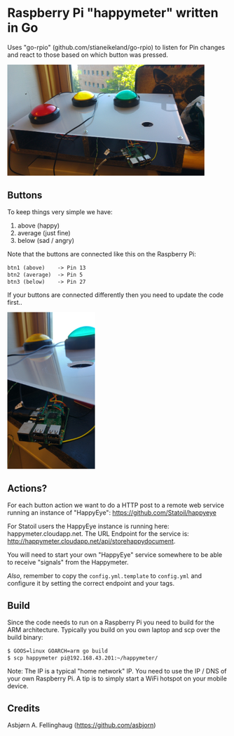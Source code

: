 # Raspberry Pi "happymeter" written in Go

Uses "go-rpio" (github.com/stianeikeland/go-rpio) to listen for Pin changes and 
react to those based on which button was pressed.

<img src="imgs/img3.jpg" width="450px">

## Buttons

To keep things very simple we have:
1. above (happy)
2. average (just fine)
3. below (sad / angry)

Note that the buttons are connected like this on the Raspberry Pi:
```
btn1 (above)    -> Pin 13
btn2 (average)  -> Pin 5
btn3 (below)    -> Pin 27
```

If your buttons are connected differently then you need to update the code first..

<img src="imgs/img2.jpg" width="200px">

## Actions?

For each button action we want to do a HTTP post to a remote web service running an instance of "HappyEye": https://github.com/Statoil/happyeye

For Statoil users the HappyEye instance is running here: happymeter.cloudapp.net. The URL Endpoint for the service is: http://happymeter.cloudapp.net/api/storehappydocument.

You will need to start your own "HappyEye" service somewhere to be able to receive "signals" from the Happymeter.


*Also*, remember to copy the `config.yml.template` to `config.yml` and configure it by setting the correct endpoint and your tags.

## Build

Since the code needs to run on a Raspberry Pi you need to build for the ARM architecture. Typically you build on you own laptop and scp over the build binary:
```
$ GOOS=linux GOARCH=arm go build 
$ scp happymeter pi@192.168.43.201:~/happymeter/
```

Note: The IP is a typical "home network" IP. You need to use the IP / DNS of your own Raspberry Pi. A tip is to simply start a WiFi hotspot on your mobile device.


## Credits

Asbjørn A. Fellinghaug (https://github.com/asbjorn)